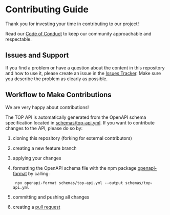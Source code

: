 # Contributing Guide

Thank you for investing your time in contributing to our project!

Read our [Code of Conduct](./CODE_OF_CONDUCT.md) to keep our community approachable and respectable.

## Issues and Support

If you find a problem or have a question about the content in this repository and how to use it, please create an issue in the [Issues Tracker](https://github.com/Onto-Med/top-api/issues).
Make sure you describe the problem as clearly as possible.

## Workflow to Make Contributions

We are very happy about contributions!

The TOP API is automatically generated from the OpenAPI schema specification located in [schemas/top-api.yml](https://github.com/Onto-Med/top-api/blob/main/schemas/top-api.yml).
If you want to contribute changes to the API, please do so by:

1. cloning this repository (forking for external contributors)
2. creating a new feature branch
3. applying your changes
4. formatting the OpenAPI schema file with the npm package [openapi-format](https://www.npmjs.com/package/openapi-format) by calling:

        npx openapi-format schemas/top-api.yml --output schemas/top-api.yml

5. committing and pushing all changes
6. creating a [pull request](https://github.com/Onto-Med/top-api/pulls)
